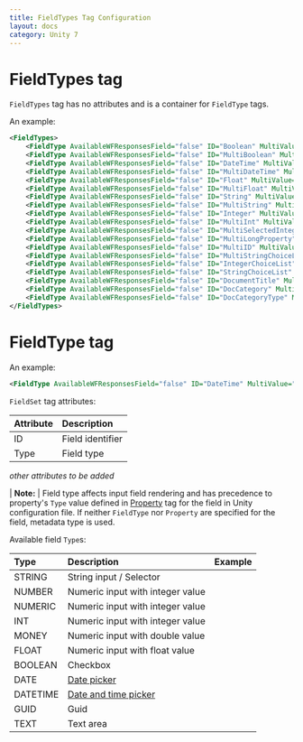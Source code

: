 ```yaml
---
title: FieldTypes Tag Configuration
layout: docs
category: Unity 7
---
```


# FieldTypes tag

`FieldTypes` tag has no attributes and is a container for `FieldType` tags.

An example:

```xml
<FieldTypes>
    <FieldType AvailableWFResponsesField="false" ID="Boolean" MultiValue="false" Type="BOOLEAN" WFResponseField="false"/>
    <FieldType AvailableWFResponsesField="false" ID="MultiBoolean" MultiValue="true" Type="BOOLEAN" WFResponseField="false"/>
    <FieldType AvailableWFResponsesField="false" ID="DateTime" MultiValue="false" Type="DATE" ValueFormat="XStreamDate" WFResponseField="false"/>
    <FieldType AvailableWFResponsesField="false" ID="MultiDateTime" MultiValue="true" Type="DATETIME" ValueFormat="XStreamDate" WFResponseField="false"/>
    <FieldType AvailableWFResponsesField="false" ID="Float" MultiValue="false" Type="FLOAT" WFResponseField="false"/>
    <FieldType AvailableWFResponsesField="false" ID="MultiFloat" MultiValue="true" Type="FLOAT" WFResponseField="false"/>
    <FieldType AvailableWFResponsesField="false" ID="String" MultiValue="false" Type="STRING" WFResponseField="false"/>
    <FieldType AvailableWFResponsesField="false" ID="MultiString" MultiValue="true" Type="STRING" WFResponseField="false"/>
    <FieldType AvailableWFResponsesField="false" ID="Integer" MultiValue="false" Type="NUMERIC" WFResponseField="false"/>
    <FieldType AvailableWFResponsesField="false" ID="MultiInt" MultiValue="true" Type="NUMERIC" WFResponseField="false"/>
    <FieldType AvailableWFResponsesField="false" ID="MultiSelectedInteger" MultiValue="true" Type="NUMERIC" WFResponseField="false"/>
    <FieldType AvailableWFResponsesField="false" ID="MultiLongProperty" MultiValue="true" Type="NUMERIC" WFResponseField="false"/>
    <FieldType AvailableWFResponsesField="false" ID="MultiID" MultiValue="true" Type="STRING" WFResponseField="false"/>
    <FieldType AvailableWFResponsesField="false" ID="MultiStringChoiceList" MultiValue="true" Type="STRING" WFResponseField="false"/>
    <FieldType AvailableWFResponsesField="false" ID="IntegerChoiceList" MultiValue="false" Type="NUMERIC" WFResponseField="false"/>
    <FieldType AvailableWFResponsesField="false" ID="StringChoiceList" MultiValue="false" Type="STRING" WFResponseField="false"/>
    <FieldType AvailableWFResponsesField="false" ID="DocumentTitle" MultiValue="false" Type="STRING" WFResponseField="false"/>
    <FieldType AvailableWFResponsesField="false" ID="DocCategory" MultiValue="false" Type="STRING" WFResponseField="false"/>
    <FieldType AvailableWFResponsesField="false" ID="DocCategoryType" MultiValue="false" Type="STRING" WFResponseField="false"/>
</FieldTypes>
```

# FieldType tag

An example:

```xml
<FieldType AvailableWFResponsesField="false" ID="DateTime" MultiValue="false" Type="DATE" ValueFormat="XStreamDate" WFResponseField="false"/>
```

`FieldSet` tag attributes:

| Attribute   | Description |
|:------------|:------------|
|ID | Field identifier |
|Type | Field type |

*other attributes to be added*

| **Note:**
| Field type affects input field rendering and has precedence to property's `Type` value defined in [Property](./properties-tag.md) tag for the field in Unity configuration file. If neither `FieldType` nor `Property` are specified for the field, metadata type is used.

Available field `Type`s:

| Type        | Description | Example |
|:------------|:------------|---------|
| STRING      | String input / Selector |
| NUMBER      | Numeric input with integer value |
| NUMERIC     | Numeric input with integer value |
| INT         | Numeric input with integer value |
| MONEY       | Numeric input with double value |
| FLOAT       | Numeric input with float value |
| BOOLEAN     | Checkbox |
| DATE        | [Date picker](../../components/field/date-picker.md) |
| DATETIME    | [Date and time picker](../../components/field/datetime-picker.md) |
| GUID        | Guid |
| TEXT        | Text area |